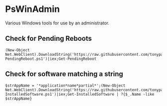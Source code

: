 # PsWinAdmin
Various Windows tools for use by an administrator.

## Check for Pending Reboots
```
(New-Object Net.WebClient).DownloadString('https://raw.githubusercontent.com/tonypags/PsWinAdmin/master/Get-PendingReboot.ps1')|iex;Get-PendingReboot
```

## Check for software matching a string
```
$strAppName = '*application*name*partial*';(New-Object Net.WebClient).DownloadString('https://raw.githubusercontent.com/tonypags/PsWinAdmin/master/Get-InstalledSoftware.ps1')|iex;Get-InstalledSoftware | ?{$_.Name -like $strAppName}
```
